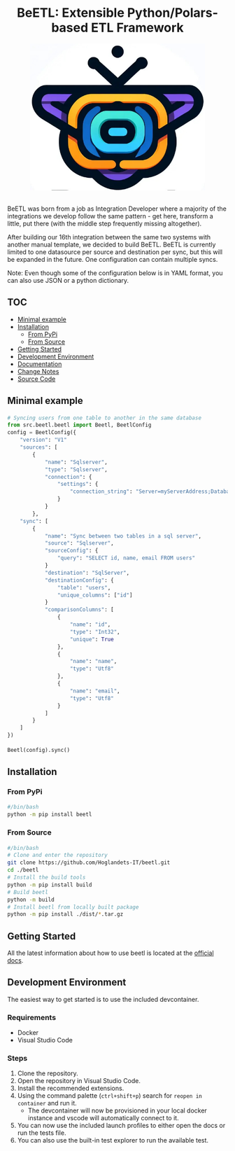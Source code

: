 <h1 style="width: 100%; text-align: center; margin-bottom: 20px; border-bottom: 0px;">BeETL: Extensible Python/Polars-based ETL Framework</h1>
<p style="text-align: center; margin-bottom: 30px;"><img src="./docs/images/beetl.jpg" style="max-width: 400px;" alt=" "><br/></p>
BeETL was born from a job as Integration Developer where a majority of the integrations we develop follow the same pattern - get here, transform a little, put there (with the middle step frequently missing altogether). 

After building our 16th integration between the same two systems with another manual template, we decided to build BeETL. BeETL is currently limited to one datasource per source and destination per sync, but this will be expanded in the future. One configuration can contain multiple syncs.

Note: Even though some of the configuration below is in YAML format, you can also use JSON or a python dictionary.

## TOC
- [Minimal example](#minimal-example)
- [Installation](#installation)
  - [From PyPi](#from-pypi)
  - [From Source](#from-source)
- [Getting Started](#getting-started)
- [Development Environment](#development-environment)
- [Documentation](https://beetl.docs.hoglan.dev/)
- [Change Notes](https://beetl.docs.hoglan.dev/getting-started/change-notes.html)
- [Source Code](https://github.com/hoglandets-it/beetl)

## Minimal example

```python
# Syncing users from one table to another in the same database
from src.beetl.beetl import Beetl, BeetlConfig
config = BeetlConfig({
    "version": "V1"
    "sources": [
        {
            "name": "Sqlserver",
            "type": "Sqlserver",
            "connection": {
                "settings": {
                    "connection_string": "Server=myServerAddress;Database=myDataBase;User Id=myUsername;Password=myPassword;"
                }
            }
        },
    "sync": [
        {
            "name": "Sync between two tables in a sql server",
            "source": "Sqlserver",
            "sourceConfig": {
                "query": "SELECT id, name, email FROM users"
            }
            "destination": "SqlServer",
            "destinationConfig": {
                "table": "users",
                "unique_columns": ["id"]
            }
            "comparisonColumns": [
                {
                    "name": "id",
                    "type": "Int32",
                    "unique": True
                },
                {
                    "name": "name",
                    "type": "Utf8"
                },
                {
                    "name": "email",
                    "type": "Utf8"
                }
            ]
        }
    ]
})

Beetl(config).sync()

```

## Installation
### From PyPi
```bash
#/bin/bash
python -m pip install beetl
```

### From Source
```bash
#/bin/bash
# Clone and enter the repository
git clone https://github.com/Hoglandets-IT/beetl.git
cd ./beetl
# Install the build tools
python -m pip install build
# Build beetl
python -m build
# Install beetl from locally built package
python -m pip install ./dist/*.tar.gz
```

## Getting Started

All the latest information about how to use beetl is located at the [official docs](https://beetl.docs.hoglan.dev/getting-started.html).


## Development Environment

The easiest way to get started is to use the included devcontainer. 

### Requirements
- Docker
- Visual Studio Code

### Steps

1. Clone the repository.
1. Open the repository in Visual Studio Code.
1. Install the recommended extensions.
1. Using the command palette (`ctrl+shift+p`) search for `reopen in container` and run it.
   - The devcontainer will now be provisioned in your local docker instance and vscode will automatically connect to it.
1. You can now use the included launch profiles to either open the docs or run the tests file.
1. You can also use the built-in test explorer to run the available test.